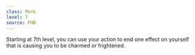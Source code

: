 ```yaml
---
class: Monk
level: 7
source: PHB
---
```


Starting at 7th level, you can use your action to end one effect on yourself that is causing you to be charmed or frightened.
